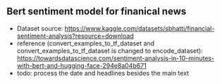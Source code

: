 ## Bert sentiment model for finanical news
- Dataset source: https://www.kaggle.com/datasets/sbhatti/financial-sentiment-analysis?resource=download
- reference (convert_examples_to_tf_dataset and convert_examples_to_tf_dataset is changed to encode_dataset): 
https://towardsdatascience.com/sentiment-analysis-in-10-minutes-with-bert-and-hugging-face-294e8a04b671
- todo: process the date and headlines besides the main text